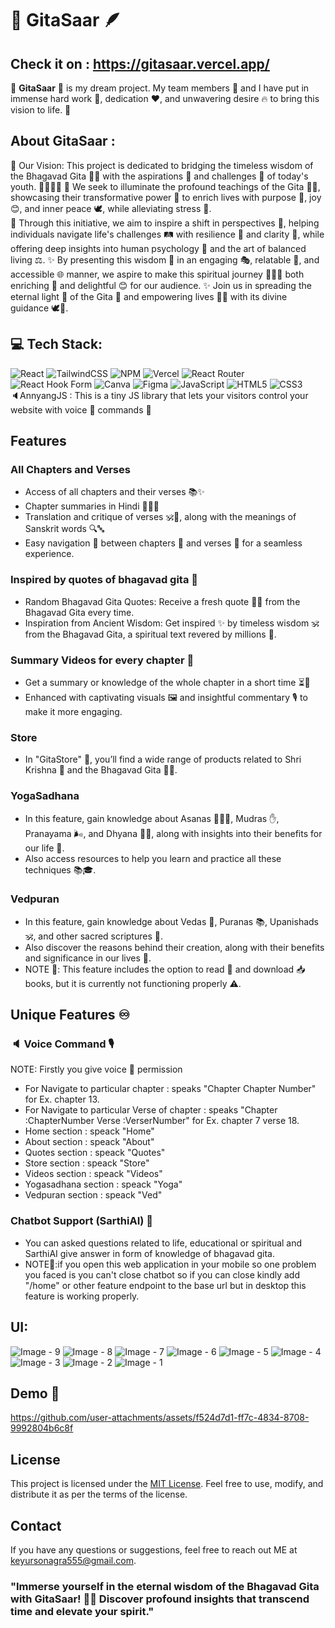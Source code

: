 # 🪈 GitaSaar 🪶

## Check it on : https://gitasaar.vercel.app/

🌟 **GitaSaar** 🦚 is my dream project. My team members 🤝 and I have put in immense hard work 💪, dedication ❤️, and unwavering desire 🔥 to bring this vision to life. 🙏


## About GitaSaar :

🌟 Our Vision: This project is dedicated to bridging the timeless wisdom of the Bhagavad Gita 📖✨ with the aspirations 🌱 and challenges 🌊 of today's youth. 👩‍🎓👨‍🎓
🌟 We seek to illuminate the profound teachings of the Gita 📖✨, showcasing their transformative power 🔄 to enrich lives with purpose 🎯, joy 😊, and inner peace 🕊️, while alleviating stress 🌿.    
🌟 Through this initiative, we aim to inspire a shift in perspectives 🌈, helping individuals navigate life's challenges 🛤️ with resilience 💪 and clarity 🪷, while offering deep insights into human psychology 🧠 and the art of balanced living ⚖️.
✨ By presenting this wisdom 📖 in an engaging 🎭, relatable 🤝, and accessible 🌐 manner, we aspire to make this spiritual journey 🚶‍♂️🌿 both enriching 🌟 and delightful 😊 for our audience. 
✨ Join us in spreading the eternal light 🌟 of the Gita 📖 and empowering lives 💪🌈 with its divine guidance 🕊️🙏.

## 💻 Tech Stack:

![React](https://img.shields.io/badge/react-%2320232a.svg?style=for-the-badge&logo=react&logoColor=%2361DAFB)
![TailwindCSS](https://img.shields.io/badge/tailwindcss-%2338B2AC.svg?style=for-the-badge&logo=tailwind-css&logoColor=white)
![NPM](https://img.shields.io/badge/NPM-%23CB3837.svg?style=for-the-badge&logo=npm&logoColor=white)
![Vercel](https://img.shields.io/badge/vercel-%23000000.svg?style=for-the-badge&logo=vercel&logoColor=white)
![React Router](https://img.shields.io/badge/React_Router-CA4245?style=for-the-badge&logo=react-router&logoColor=white)
![React Hook Form](https://img.shields.io/badge/React%20Hook%20Form-%23EC5990.svg?style=for-the-badge&logo=reacthookform&logoColor=white)
![Canva](https://img.shields.io/badge/Canva-%2300C4CC.svg?style=for-the-badge&logo=Canva&logoColor=white)
![Figma](https://img.shields.io/badge/figma-%23F24E1E.svg?style=for-the-badge&logo=figma&logoColor=white)
![JavaScript](https://img.shields.io/badge/javascript-%23323330.svg?style=for-the-badge&logo=javascript&logoColor=%23F7DF1E)
![HTML5](https://img.shields.io/badge/html5-%23E34F26.svg?style=for-the-badge&logo=html5&logoColor=white)
![CSS3](https://img.shields.io/badge/css3-%231572B6.svg?style=for-the-badge&logo=css3&logoColor=white)<br/>
🔈AnnyangJS : This is a tiny JS library that lets your visitors control your website with voice 🎤 commands 💬

## Features

### All Chapters and Verses

- Access of all chapters and their verses 📚✨
- Chapter summaries in Hindi 📝🇮🇳
- Translation and critique of verses 🕉️📖, along with the meanings of Sanskrit words 🔍🔤
- Easy navigation 🚀 between chapters 📂 and verses 📜 for a seamless experience.

### Inspired by quotes of bhagavad gita 📙

- Random Bhagavad Gita Quotes: Receive a fresh quote 🌿📜 from the Bhagavad Gita every time.
- Inspiration from Ancient Wisdom: Get inspired ✨ by timeless wisdom 🕉️ from the Bhagavad Gita, a spiritual text revered by millions 🙏.

### Summary Videos for every chapter 🎥

- Get a summary or knowledge of the whole chapter in a short time ⏳📖  
- Enhanced with captivating visuals 🖼️ and insightful commentary 🎙️ to make it more engaging.

### Store

- In "GitaStore" 🏬, you’ll find a wide range of products related to Shri Krishna 🙏 and the Bhagavad Gita 📖✨.

### YogaSadhana

- In this feature, gain knowledge about Asanas 🧘🏻‍♂️, Mudras ✋, Pranayama 🌬️, and Dhyana 🧘🏻, along with insights into their benefits for our life 🌱.  
- Also access resources to help you learn and practice all these techniques 📚🎓.  

### Vedpuran

- In this feature, gain knowledge about Vedas 📜, Puranas 📚, Upanishads 🕉️, and other sacred scriptures 📖.
- Also discover the reasons behind their creation, along with their benefits and significance in our lives 🌟.
- NOTE 👀: This feature includes the option to read 📖 and download 📥 books, but it is currently not functioning properly ⚠️.

## Unique Features ♾️

### 🔈 Voice Command 🎙️

NOTE: Firstly you give voice 🎤 permission

- For Navigate to particular chapter : speaks "Chapter Chapter Number" for Ex. chapter 13.
- For Navigate to particular Verse of chapter : speaks "Chapter :ChapterNumber Verse :VerserNumber" for Ex. chapter 7 verse 18.
- Home section : speack "Home"
- About section : speack "About"
- Quotes section : speack "Quotes"
- Store section : speack "Store"
- Videos section : speack "Videos"
- Yogasadhana section : speack "Yoga"
- Vedpuran section : speack "Ved"

### Chatbot Support (SarthiAI) 🤖

- You can asked questions related to life, educational or spiritual and SarthiAI give answer in form of knowledge of bhagavad gita.
- NOTE👀:if you open this web application in your mobile so one problem you faced is you can't close chatbot so if you can close kindly add "/home" or other feature endpoint to the base url but in desktop this feature is working properly.

## UI:

![Image - 9](https://github.com/user-attachments/assets/a7e08f1c-1564-4dcd-b300-0ec8de8ec436)
![Image - 8](https://github.com/user-attachments/assets/8d3154fb-1e46-40e1-a2af-b5016a6af193)
![Image - 7](https://github.com/user-attachments/assets/34119702-aa8a-45b4-b44d-69a2ab4c7314)
![Image - 6](https://github.com/user-attachments/assets/27fb3e6a-15eb-461d-90e0-45c5bdb9757f)
![Image - 5](https://github.com/user-attachments/assets/69dcdf6a-dc12-46c6-b3dc-fa67809b5a41)
![Image - 4](https://github.com/user-attachments/assets/899b647a-8e73-4ed3-ad3a-6299021e56f9)
![Image - 3](https://github.com/user-attachments/assets/7538ac45-653b-4c8a-be72-59e46873a88b)
![Image - 2](https://github.com/user-attachments/assets/c3823cab-bb25-4e91-8089-41845afc444f)
![Image - 1](https://github.com/user-attachments/assets/bb8150ba-990d-42e2-9020-f996360cb606)



## Demo 🎥

https://github.com/user-attachments/assets/f524d7d1-ff7c-4834-8708-9992804b6c8f

## License

This project is licensed under the [MIT License](LICENSE). Feel free to use, modify, and distribute it as per the terms of the license.

## Contact

If you have any questions or suggestions, feel free to reach out ME at keyursonagra555@gmail.com.

### "Immerse yourself in the eternal wisdom of the Bhagavad Gita with GitaSaar! 📖✨ Discover profound insights that transcend time and elevate your spirit."
